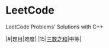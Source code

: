 # LeetCode
LeetCode Problems' Solutions with C++

|#|题目|难度|
|15|[三数之和](https://leetcode-cn.com/problems/3sum/description/)|中等|
